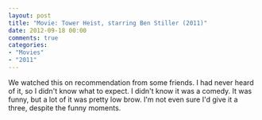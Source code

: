 ```yaml
---
layout: post
title: "Movie: Tower Heist, starring Ben Stiller (2011)"
date: 2012-09-18 00:00
comments: true
categories:
- "Movies"
- "2011"
---
```


We watched this on recommendation from some friends. I had never
heard of it, so I didn't know what to expect. I didn't know it was
a comedy. It was funny, but a lot of it was pretty low brow. I'm
not even sure I'd give it a three, despite the funny moments.
